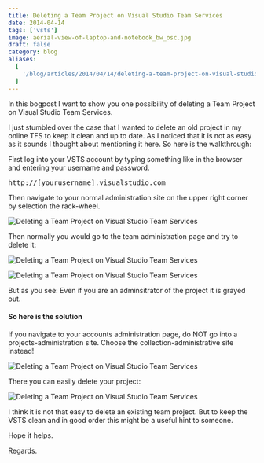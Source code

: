 ```yaml
---
title: Deleting a Team Project on Visual Studio Team Services
date: 2014-04-14
tags: ['vsts']
image: aerial-view-of-laptop-and-notebook_bw_osc.jpg
draft: false
category: blog
aliases:
  [
    '/blog/articles/2014/04/14/deleting-a-team-project-on-visual-studio-team-services/',
  ]
---
```


In this bogpost I want to show you one possibility of deleting a Team Project on Visual Studio Team Services.

I just stumbled over the case that I wanted to delete an old project in my online TFS to keep it clean and up to date. As I noticed that it is not as easy as it sounds I thought about mentioning it here. So here is the walkthrough:

First log into your VSTS account by typing something like in the browser and entering your username and password.

<pre class="">http://[yourusername].visualstudio.com</pre>

Then navigate to your normal administration site on the upper right corner by selection the rack-wheel.

![Deleting a Team Project on Visual Studio Team Services](https://cdn.offering.solutions/img/articles/2014-04-14/86d30c51-7e99-4f27-b8b9-95dc01d70f34.png)

Then normally you would go to the team administration page and try to delete it:

![Deleting a Team Project on Visual Studio Team Services](https://cdn.offering.solutions/img/articles/2014-04-14/617af661-7546-4198-8760-396d4faff02b.png)

![Deleting a Team Project on Visual Studio Team Services](https://cdn.offering.solutions/img/articles/2014-04-14/874048f6-0be0-4d2b-b032-02aa182f5f57.png)

But as you see: Even if you are an adminsitrator of the project it is grayed out.

<h4>So here is the solution</h4>

If you navigate to your accounts administration page, do NOT go into a projects-administration site. Choose the collection-administrative site instead!

![Deleting a Team Project on Visual Studio Team Services](https://cdn.offering.solutions/img/articles/2014-04-14/97e130d0-5477-4745-a409-cd53bc3e8c1a.png)

There you can easily delete your project:

![Deleting a Team Project on Visual Studio Team Services](https://cdn.offering.solutions/img/articles/2014-04-14/ed78b714-3ef0-400a-8f41-b253cfd3f925.png)

I think it is not that easy to delete an existing team project. But to keep the VSTS clean and in good order this might be a useful hint to someone.

Hope it helps.

Regards.
